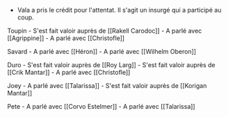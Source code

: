 
- Vala a pris le crédit pour l'attentat. Il s'agit un insurgé qui a participé au coup.

Toupin
	- S'est fait valoir auprès de [[Rakell Carodoc]]
	- A parlé avec [[Agrippine]]
	- A parlé avec [[Christofle]]

Savard
	- A parlé avec [[Héron]] 
	- A parlé avec [[Wilhelm Oberon]]

Duro
	- S'est fait valoir auprès de [[Roy Larg]]
	- S'est fait valoir auprès de [[Crik Mantar]]
	- A parlé avec [[Christofle]]

Joey
	- A parlé avec [[Talarissa]]
	- S'est fait valoir auprès de [[Korigan Mantar]]

Pete
	- A parlé avec [[Corvo Estelmer]]
	- A parlé avec [[Talarissa]]